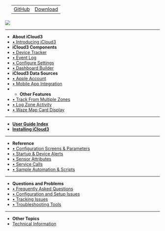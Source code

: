 <nav>
  <table style="padding: 10px 0px 5px 20px;">
    <tr>
      <td>
        <a href="https://github.com/gcobb321/icloud3_v3" class="button-base">GitHub</a>
      </td>
      <td>
        <a href="https://github.com/gcobb321/icloud3_v3/releases" class="button-base">Download</a>
      </td>
    </tr>
  </table>
</nav>
<a href="https://www.buymeacoffee.com/gcobb321" target="_blank"><img src="images/buymeacoffee-sidebar-button.png"/></a>

------
- **About iCloud3**
- [•  Introducing iCloud3](chapters/1ai-introduction.md)
- **iCloud3 Components**
- [• Device Tracker](chapters/1cs-device-tracker.md)
- [• Event Log](chapters/1cs-event-log.md)
- [• Configure Settings](chapters/1cs-configure-settings.md)
- [• Dashboard Builder](chapters/1cs-dashboard-builder.md)
- **iCloud3 Data Sources**
- [• Apple Account](chapters/1ds-apple-account.md)
- [•  Mobile App Integration](chapters/1ds-mobile-app.md)
- - **Other Features**
- [• Track From Multiple Zones](chapters/1of-track-from-zone.md)
- [•  Log Zone Activity](chapters/1of-log-zone-activity.md)
- [•  Waze Map Card Display](chapters/1of-waze-map-card.md)

------
- [**User Guide Index**](chapters/2-index.md)
- [**Installing iCloud3**](chapters/2-installing-and-configuring.md)

------
- **Reference**
- [•  Configuration Screens & Parameters](chapters/7.1-config-parms.md)
- [• Startup & Device Alerts](chapters/7.6-alerts.md)
- [•  Sensor Attributes](chapters/7.3-attributes.md)
- [•  Service Calls](chapters/7.4-service-calls.md)
- [•  Sample Automation & Scripts](chapters/7.5-sample-automation-scripts.md)
  
------
- **Questions and Problems**
- [•  Frequently Asked Questions](chapters/8.1-freq-asked-questions.md)
- [•  Configuration and Setup Issues](chapters/8.2-configuration-setup-issues.md)
- [•  Tracking Issues](chapters/8.3-tracking-issues.md)
- [•  Troubleshooting Tools](chapters/8.4-troubleshooting-tools.md)
  
------
- **Other Topics**
- [Technical Information](chapters/9.1-tech-info.md)

